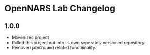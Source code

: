 # OpenNARS Lab Changelog

## 1.0.0

* Mavenized project
* Pulled this project out into its own seperately versioned repository.
* Removed jbox2d and related functionality.
